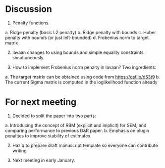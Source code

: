 # Discussion

1. Penalty functions.

  a. Ridge penalty (basic L2 penalty)
  b. Ridge penalty with bounds
  c. Huber penalty with bounds (or just left-bounded)
  d. Frobenius norm to target matrix

2. lavaan changes to using bounds and simple equality constraints simultaneously.

3. How to implement Frobenius norm penalty in lavaan? Two ingredients:
  
  a. The target matrix can be obtained using code from https://osf.io/d53t9 
  b. The current Sigma matrix is computed in the loglikelihood function already

# For next meeting

1. Decided to split the paper into two parts:
  
  a. Introducing the concept of RBM (explicit and implicit) for SEM, and comparing performance to previous D&R paper.
  b. Emphasis on plugin penalties to improve stability of estimates.
  
2. Haziq to prepare draft manuscript template so everyone can contribute writing.

3. Next meeting in early January.
